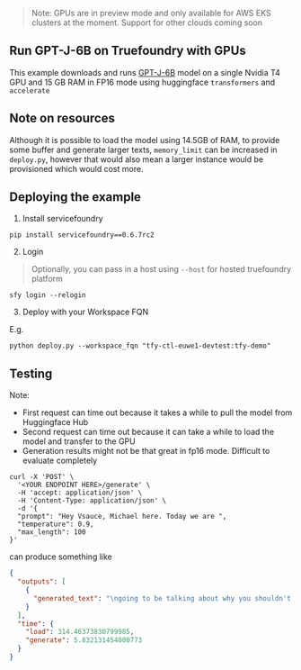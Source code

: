 > Note: GPUs are in preview mode and only available for AWS EKS clusters at the moment. Support for other clouds coming soon

Run GPT-J-6B on Truefoundry with GPUs
---
This example downloads and runs [GPT-J-6B](https://huggingface.co/EleutherAI/gpt-j-6B/tree/float16) model on a single Nvidia T4 GPU and 15 GB RAM in FP16 mode using huggingface `transformers` and `accelerate`

Note on resources
---
Although it is possible to load the model using 14.5GB of RAM, to provide some buffer and generate larger texts, `memory_limit` can be increased in `deploy.py`, however that would also mean a larger instance would be provisioned which would cost more.


Deploying the example
---

1. Install servicefoundry

```shell
pip install servicefoundry==0.6.7rc2
```

2. Login

> Optionally, you can pass in a host using `--host` for hosted truefoundry platform

```shell
sfy login --relogin
```

3. Deploy with your Workspace FQN

E.g.
```shell
python deploy.py --workspace_fqn "tfy-ctl-euwe1-devtest:tfy-demo"
```

Testing
---

Note:
- First request can time out because it takes a while to pull the model from Huggingface Hub
- Second request can time out because it can take a while to load the model and transfer to the GPU
- Generation results might not be that great in fp16 mode. Difficult to evaluate completely


```shell
curl -X 'POST' \
  '<YOUR ENDPOINT HERE>/generate' \
  -H 'accept: application/json' \
  -H 'Content-Type: application/json' \
  -d '{
  "prompt": "Hey Vsauce, Michael here. Today we are ",
  "temperature": 0.9,
  "max_length": 100
}'
```

can produce something like


```json
{
  "outputs": [
    {
      "generated_text": "\ngoing to be talking about why you shouldn't \nbe afraid of the dark. You know, \nI've mentioned it before, but a lot of \npeople have asked, well, why do we \nhave to be scared of the dark? Why do we \nhave to be so afraid of the dark? Why do \nwe have to go to such great lengths to \nmake ourselves more comfortable when"
    }
  ],
  "time": {
    "load": 314.46373830799985,
    "generate": 5.832131454000773
  }
}
```